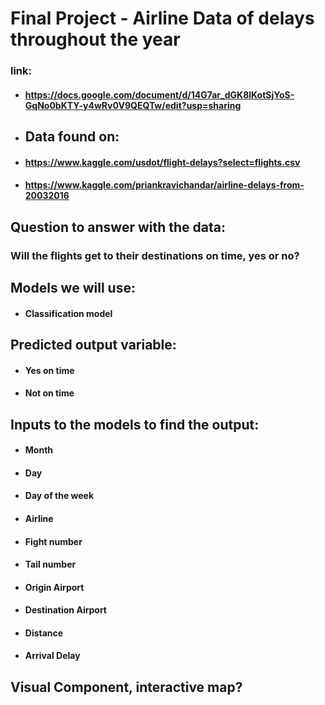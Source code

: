# Final Project - Airline Data of delays throughout the year
### link:
- #### https://docs.google.com/document/d/14G7ar_dGK8lKotSjYoS-GqNo0bKTY-y4wRv0V9QEQTw/edit?usp=sharing
- ## Data found on:
- #### https://www.kaggle.com/usdot/flight-delays?select=flights.csv
- #### https://www.kaggle.com/priankravichandar/airline-delays-from-20032016
## Question to answer with the data:
### Will the flights get to their destinations on time, yes or no?
## Models we will use:
- #### Classification model
## Predicted output variable:
- #### Yes on time
- #### Not on time
## Inputs to the models to find the output:
- #### Month
- #### Day
- #### Day of the week
- #### Airline
- #### Fight number
- #### Tail number
- #### Origin Airport
- #### Destination Airport
- #### Distance
- #### Arrival Delay
## Visual Component, interactive map?
 
